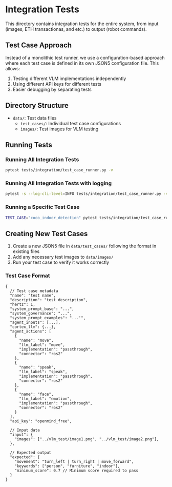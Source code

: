 # Integration Tests

This directory contains integration tests for the entire system, from input (images, ETH transactionas, and etc.) to output (robot commands).

## Test Case Approach

Instead of a monolithic test runner, we use a configuration-based approach where each test case is defined in its own JSON5 configuration file. This allows:

1. Testing different VLM implementations independently
2. Using different API keys for different tests
3. Easier debugging by separating tests

## Directory Structure

- `data/`: Test data files
  - `test_cases/`: Individual test case configurations
  - `images/`: Test images for VLM testing

## Running Tests

### Running All Integration Tests

```bash
pytest tests/integration/test_case_runner.py -v
```

### Running All Integration Tests with logging

```bash
pytest -s --log-cli-level=INFO tests/integration/test_case_runner.py -v
```

### Running a Specific Test Case

```bash
TEST_CASE="coco_indoor_detection" pytest tests/integration/test_case_runner.py::test_specific_case -v
```

## Creating New Test Cases

1. Create a new JSON5 file in `data/test_cases/` following the format in existing files
2. Add any necessary test images to `data/images/`
3. Run your test case to verify it works correctly

### Test Case Format

```json5
{
  // Test case metadata
  "name": "test name",
  "description": "test description",
  "hertz": 1,
  "system_prompt_base": "...",
  "system_governance": "...",
  "system_prompt_examples": "...'",
  "agent_inputs": [...],
  "cortex_llm": {...},
  "agent_actions": [
    {
      "name": "move",
      "llm_label": "move",
      "implementation": "passthrough",
      "connector": "ros2"
    },
    {
      "name": "speak",
      "llm_label": "speak",
      "implementation": "passthrough",
      "connector": "ros2"
    },
    {
      "name": "face",
      "llm_label": "emotion",
      "implementation": "passthrough",
      "connector": "ros2"
    }
  ],
  "api_key": "openmind_free",
  
  // Input data
  "input": {
    "images": ["../vlm_test/image1.png", "../vlm_test/image2.png"],
  },
  
  // Expected output
  "expected": {
    "movement": "turn_left | turn_right | move_forward",
    "keywords": ["person", "furniture", "indoor"],
    "minimum_score": 0.7 // Minimum score required to pass
  }
}
```
